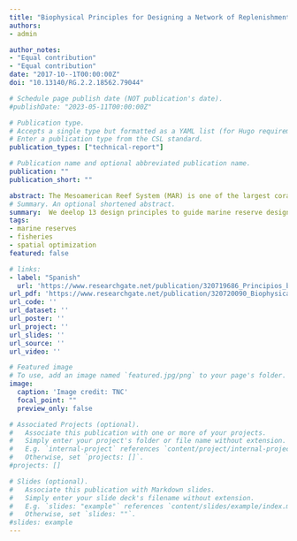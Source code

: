 ```yaml
---
title: "Biophysical Principles for Designing a Network of Replenishment Zones for the Mesoamerican Reef System"
authors:
- admin

author_notes:
- "Equal contribution"
- "Equal contribution"
date: "2017-10--1T00:00:00Z"
doi: "10.13140/RG.2.2.18562.79044"

# Schedule page publish date (NOT publication's date).
#publishDate: "2023-05-11T00:00:00Z"

# Publication type.
# Accepts a single type but formatted as a YAML list (for Hugo requirements).
# Enter a publication type from the CSL standard.
publication_types: ["technical-report"]

# Publication name and optional abbreviated publication name.
publication: ""
publication_short: ""

abstract: The Mesoamerican Reef System (MAR) is one of the largest coral reef ecosystems in the world, which supports unique biodiversity and provides critical ecosystem goods and services to nearly two million people. These ecosystems, and the goods and services they provide, are in decline due to a combination of local (habitat destruction, unsustainable fishing practices, rapid tourism growth, invasive species and pollution) and global threats (changes in climate and ocean chemistry). Replenishment Zones (RZs areas of ocean protected from all extractive and destructive activities) can reduce local threats and be powerful tools for fisheries management, biodiversity conservation and adaptation to changes in climate and ocean chemistry, but only if they are well designed and managed. To date, each of the four countries with jurisdiction over the MAR (Belize, Guatemala, Honduras and Mexico) have used different approaches to design and implement their own networks of Marine Protected Areas (MPAs), including RZs. So far more than 50% of the MAR is protected within MPAs, but only 5.03% is within RZs. Since the MAR is one large, ecologically connected system, a more coordinated regional approach to designing a network of RZs is required. Scientists and managers are now working towards designing and implementing a network of RZs throughout the MAR, which will build on the networks already being established in each country. As the first step in this process, we’ve used the best available science to develop 13 biophysical design principles for the MAR, which aim to maximize biological objectives, by taking into account key biological and physical processes in the region. These principles relate to seven categories regarding habitat representation, risk spreading, protecting critical, special and unique areas, incorporating connectivity, allowing time for recovery, adapting to changes in climate and ocean chemistry, and minimizing and avoiding local threats. A scientific rationale for each principle is also provided, along with explanatory notes and research priorities for refining the principles further in future (particularly regarding understanding more about larval connectivity, changes in climate and ocean chemistry and the ecology of focal species, and the implications for designing networks of RZs). These biophysical design principles are intended to contribute to larger planning processes that will include integrating RZs within broader planning and management regimes, and implementing RZs to complement human uses and values and align with local legal, political, and institutional requirements.
# Summary. An optional shortened abstract.
summary:  We deelop 13 design principles to guide marine reserve design in the Meso-American Reef system.
tags:
- marine reserves 
- fisheries 
- spatial optimization
featured: false

# links:
- label: "Spanish"
  url: 'https://www.researchgate.net/publication/320719686_Principios_biofisicos_para_el_diseno_de_una_red_de_zonas_de_recuperacion_en_el_Sistema_Arrecifal_Mesoamericano'
url_pdf: 'https://www.researchgate.net/publication/320720090_Biophysical_Principles_for_Designing_a_Network_of_Replenishment_Zones_for_the_Mesoamerican_Reef_System'
url_code: ''
url_dataset: ''
url_poster: ''
url_project: ''
url_slides: ''
url_source: ''
url_video: ''

# Featured image
# To use, add an image named `featured.jpg/png` to your page's folder. 
image:
  caption: 'Image credit: TNC'
  focal_point: ""
  preview_only: false

# Associated Projects (optional).
#   Associate this publication with one or more of your projects.
#   Simply enter your project's folder or file name without extension.
#   E.g. `internal-project` references `content/project/internal-project/index.md`.
#   Otherwise, set `projects: []`.
#projects: []

# Slides (optional).
#   Associate this publication with Markdown slides.
#   Simply enter your slide deck's filename without extension.
#   E.g. `slides: "example"` references `content/slides/example/index.md`.
#   Otherwise, set `slides: ""`.
#slides: example
---
```

